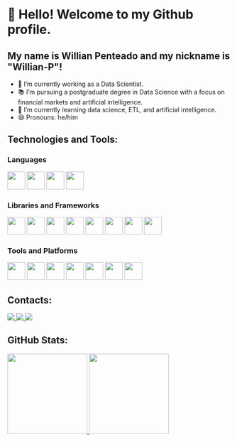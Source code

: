 # 👋 Hello! Welcome to my Github profile.
## My name is Willian Penteado and my nickname is "Willian-P"!

<!--
**Willian-P/Willian-P** is a ✨ _special_ ✨ repository because its `README.md` (this file) appears on your GitHub profile.

Here are some ideas to get you started:

- 🔭 I’m currently working on ...
- 🌱 I’m currently learning ...
- 👯 I’m looking to collaborate on ...
- 🤔 I’m looking for help with ...
- 💬 Ask me about ...
- 📫 How to reach me: ...
- 😄 Pronouns: ...
- ⚡ Fun fact: ...
-->
- 🔭 I’m currently working as a Data Scientist.
- 📚 I’m pursuing a postgraduate degree in Data Science with a focus on financial markets and artificial intelligence.
- 🌱 I’m currently learning data science, ETL, and artificial intelligence.
- 😄 Pronouns: he/him

## Technologies and Tools:

### Languages
<p>
  <img loading="lazy" src="https://cdn.jsdelivr.net/gh/devicons/devicon@latest/icons/python/python-original.svg" width="40" height="40"/>
  <img loading="lazy" src="https://cdn.jsdelivr.net/gh/devicons/devicon@latest/icons/typescript/typescript-original.svg" width="40" height="40"/>
  <img loading="lazy" src="https://cdn.jsdelivr.net/gh/devicons/devicon@latest/icons/javascript/javascript-original.svg" width="40" height="40"/>
  <img loading="lazy" src="https://cdn.jsdelivr.net/gh/devicons/devicon@latest/icons/cplusplus/cplusplus-original.svg" width="40" height="40"/>
</p>

### Libraries and Frameworks
<p>
  <img loading="lazy" src="https://cdn.jsdelivr.net/gh/devicons/devicon@latest/icons/pandas/pandas-original.svg" width="40" height="40"/>
  <img loading="lazy" src="https://cdn.jsdelivr.net/gh/devicons/devicon@latest/icons/numpy/numpy-original.svg" width="40" height="40"/>
  <img loading="lazy" src="https://cdn.jsdelivr.net/gh/devicons/devicon@latest/icons/matplotlib/matplotlib-original.svg" width="40" height="40"/>
  <img loading="lazy" src="https://cdn.jsdelivr.net/gh/devicons/devicon@latest/icons/flask/flask-original.svg" width="40" height="40"/>
  <img loading="lazy" src="https://cdn.jsdelivr.net/gh/devicons/devicon@latest/icons/react/react-original.svg" width="40" height="40"/>
  <img loading="lazy" src="https://cdn.jsdelivr.net/gh/devicons/devicon@latest/icons/sqlalchemy/sqlalchemy-original.svg" width="40" height="40"/>
  <img loading="lazy" src="https://cdn.jsdelivr.net/gh/devicons/devicon@latest/icons/scikitlearn/scikitlearn-original.svg" width="40" height="40"/>
  <img loading="lazy" src="https://cdn.jsdelivr.net/gh/devicons/devicon@latest/icons/pytorch/pytorch-original.svg" width="40" height="40"/>
</p>

### Tools and Platforms
<p>
  <img loading="lazy" src="https://cdn.jsdelivr.net/gh/devicons/devicon@latest/icons/apacheairflow/apacheairflow-original.svg" width="40" height="40"/>
  <img loading="lazy" src="https://cdn.jsdelivr.net/gh/devicons/devicon@latest/icons/jupyter/jupyter-original-wordmark.svg" width="40" height="40"/>
  <img loading="lazy" src="https://cdn.jsdelivr.net/gh/devicons/devicon@latest/icons/docker/docker-original.svg" width="40" height="40"/>
  <img loading="lazy" src="https://cdn.jsdelivr.net/gh/devicons/devicon/icons/git/git-original.svg" width="40" height="40"/>
  <img loading="lazy" src="https://cdn.jsdelivr.net/gh/devicons/devicon@latest/icons/vscode/vscode-original.svg" width="40" height="40"/>
  <img loading="lazy" src="https://cdn.jsdelivr.net/gh/devicons/devicon@latest/icons/postgresql/postgresql-original.svg" width="40" height="40"/>
  <img loading="lazy" src="https://cdn.jsdelivr.net/gh/devicons/devicon@latest/icons/linux/linux-original.svg" width="40" height="40"/>
</p>
  
## Contacts:
<div>
<a href="https://instagram.com/willian_penteado5" target="_blank"><img loading="lazy" src="https://img.shields.io/badge/-Instagram-%23E4405F?style=for-the-badge&logo=instagram&logoColor=white" target="_blank">
</a>
<a href = "mailto:willianpenteado5@gmail.com"><img loading="lazy" src="https://img.shields.io/badge/Gmail-D14836?style=for-the-badge&logo=gmail&logoColor=white" target="_blank">
</a>
<a href="www.linkedin.com/in/willian-penteado" target="_blank"><img loading="lazy" src="https://img.shields.io/badge/-LinkedIn-%230077B5?style=for-the-badge&logo=linkedin&logoColor=white" target="_blank"></a>   
</div>

## GitHub Stats:
<div>
<a href="https://github.com/Willian-P">
<img loading="lazy" height="180em" src="https://github-readme-stats.vercel.app/api/top-langs/?username=Willian-P&layout=compact&langs_count=7&theme=dracula"/>
<img loading="lazy" height="180em" src="https://github-readme-stats.vercel.app/api?username=Willian-P&show_icons=true&theme=dracula&include_all_commits=true&count_private=true"/>
</div>
<!--
![Snake animation](https://github.com/Willian-P/Willian-P/blob/output/github-contribution-grid-snake.svg)
-->
